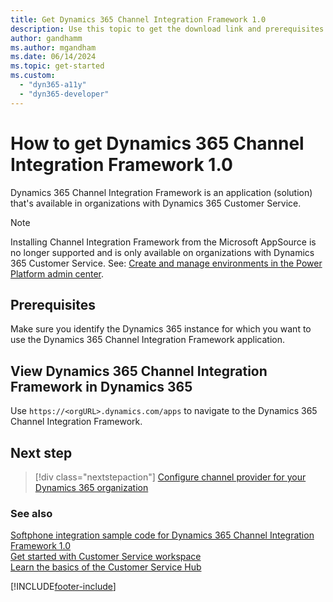 ```yaml
---
title: Get Dynamics 365 Channel Integration Framework 1.0 
description: Use this topic to get the download link and prerequisites for Dynamics 365 Channel Integration Framework 1.0.
author: gandhamm
ms.author: mgandham
ms.date: 06/14/2024
ms.topic: get-started
ms.custom: 
  - "dyn365-a11y"
  - "dyn365-developer"
---
```


# How to get Dynamics 365 Channel Integration Framework 1.0

Dynamics 365 Channel Integration Framework is an application (solution) that's available in organizations with Dynamics 365 Customer Service. 

> [!NOTE] 
> Installing Channel Integration Framework from the Microsoft AppSource is no longer supported and is only available on organizations with Dynamics 365 Customer Service. See: [Create and manage environments in the Power Platform admin center](/power-platform/admin/create-environment#create-an-environment-and-add-model-driven-apps).


## Prerequisites

Make sure you identify the Dynamics 365 instance for which you want to use the Dynamics 365 Channel Integration Framework application.

## View Dynamics 365 Channel Integration Framework in Dynamics 365

Use `https://<orgURL>.dynamics.com/apps` to navigate to the Dynamics 365 Channel Integration Framework.

## Next step

> [!div class="nextstepaction"]
> [Configure channel provider for your Dynamics 365 organization](configure-channel-provider-channel-integration-framework.md)

### See also

[Softphone integration sample code for Dynamics 365 Channel Integration Framework 1.0](sample-softphone-integration.md)  
[Get started with Customer Service workspace](../../../customer-service/implement/csw-overview.md)  
[Learn the basics of the Customer Service Hub](../../../customer-service/implement/customer-service-hub-user-guide-basics.md)


[!INCLUDE[footer-include](../../../includes/footer-banner.md)]